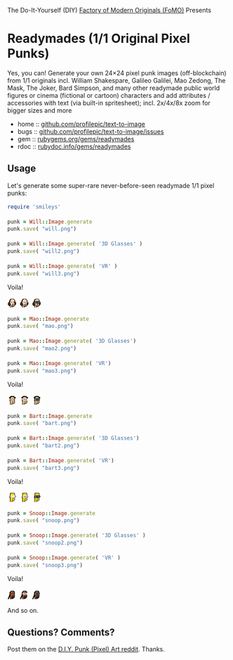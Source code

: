 The Do-It-Yourself (DIY) [Factory of Modern Originals (FoMO)](https://github.com/profilepic/originals) Presents

# Readymades (1/1 Original Pixel Punks)

Yes, you can! Generate your own 24×24 pixel punk images (off-blockchain) from 1/1 originals incl. William Shakespare, Galileo Galilei, Mao Zedong, The Mask, The Joker, Bard Simpson, and many other readymade public world figures or cinema (fictional or cartoon) characters and add attributes / accessories with text (via built-in spritesheet); incl. 2x/4x/8x zoom for bigger sizes and more





* home  :: [github.com/profilepic/text-to-image](https://github.com/profilepic/text-to-image)
* bugs  :: [github.com/profilepic/text-to-image/issues](https://github.com/profilepic/text-to-image/issues)
* gem   :: [rubygems.org/gems/readymades](https://rubygems.org/gems/readymades)
* rdoc  :: [rubydoc.info/gems/readymades](http://rubydoc.info/gems/readymades)




##  Usage

Let's generate some super-rare never-before-seen
readymade 1/1 pixel punks:

```ruby
require 'smileys'

punk = Will::Image.generate
punk.save( "will.png")

punk = Will::Image.generate( '3D Glasses' )
punk.save( "will2.png")

punk = Will::Image.generate( 'VR' )
punk.save( "will3.png")
```

Voila!

![](https://github.com/profilepic/text-to-image/raw/master/readymades/i/will.png)
![](https://github.com/profilepic/text-to-image/raw/master/readymades/i/will2.png)
![](https://github.com/profilepic/text-to-image/raw/master/readymades/i/will3.png)


```ruby
punk = Mao::Image.generate
punk.save( "mao.png")

punk = Mao::Image.generate( '3D Glasses')
punk.save( "mao2.png")

punk = Mao::Image.generate( 'VR')
punk.save( "mao3.png")
```

Voila!

![](https://github.com/profilepic/text-to-image/raw/master/readymades/i/mao.png)
![](https://github.com/profilepic/text-to-image/raw/master/readymades/i/mao2.png)
![](https://github.com/profilepic/text-to-image/raw/master/readymades/i/mao3.png)



```ruby
punk = Bart::Image.generate
punk.save( "bart.png")

punk = Bart::Image.generate( '3D Glasses')
punk.save( "bart2.png")

punk = Bart::Image.generate( 'VR')
punk.save( "bart3.png")
```

Voila!

![](https://github.com/profilepic/text-to-image/raw/master/readymades/i/bart.png)
![](https://github.com/profilepic/text-to-image/raw/master/readymades/i/bart2.png)
![](https://github.com/profilepic/text-to-image/raw/master/readymades/i/bart3.png)




```ruby
punk = Snoop::Image.generate
punk.save( "snoop.png")

punk = Snoop::Image.generate( '3D Glasses' )
punk.save( "snoop2.png")

punk = Snoop::Image.generate( 'VR' )
punk.save( "snoop3.png")
```

Voila!

![](https://github.com/profilepic/text-to-image/raw/master/readymades/i/snoop.png)
![](https://github.com/profilepic/text-to-image/raw/master/readymades/i/snoop2.png)
![](https://github.com/profilepic/text-to-image/raw/master/readymades/i/snoop3.png)



And so on.


## Questions? Comments?

Post them on the [D.I.Y. Punk (Pixel) Art reddit](https://old.reddit.com/r/DIYPunkArt). Thanks.

